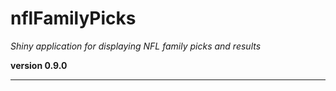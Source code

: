 # nflFamilyPicks

*Shiny application for displaying NFL family picks and results*

**version 0.9.0**

----------
